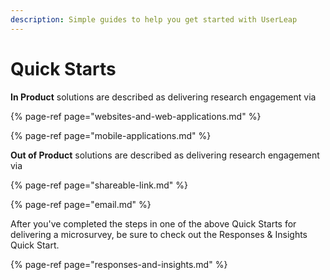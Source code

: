 ```yaml
---
description: Simple guides to help you get started with UserLeap
---
```


# Quick Starts

**In Product** solutions are described as delivering research engagement via

{% page-ref page="websites-and-web-applications.md" %}

{% page-ref page="mobile-applications.md" %}

**Out of Product** solutions are described as delivering research engagement via

{% page-ref page="shareable-link.md" %}

{% page-ref page="email.md" %}

After you've completed the steps in one of the above Quick Starts for delivering a microsurvey, be sure to check out the Responses & Insights Quick Start. 

{% page-ref page="responses-and-insights.md" %}



 

